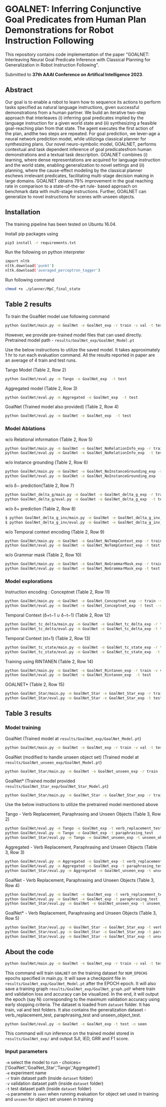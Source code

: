 # GOALNET: Inferring Conjunctive Goal Predicates from Human Plan Demonstrations for Robot Instruction Following

This repository contains code implementation of the paper "GOALNET: Interleaving Neural Goal Predicate Inference with Classical Planning for Generalization in Robot Instruction Following".

Submitted to **37th AAAI Conference on Artifical Intelligence 2023**.

## Abstract

Our goal is to enable a robot to learn how to sequence its actions to perform tasks specified as natural language instructions, given successful demonstrations from a human partner. We build an iterative two-step approach that interleaves (i) inferring goal predicates implied by the language instruction for a given world state and (ii) synthesizing a feasible goal-reaching plan from that state. The agent executes the first action of the plan, andthe two steps are repeated. For goal prediction, we lever-age a neural network prediction model, while utilizinga classical planner for synthesizing plans. Our novel neuro-symbolic model, GOALNET, performs contextual and task dependent inference of goal predicatesfrom human demonstrations and a textual task description. GOALNET combines (i) learning, where dense representations are acquired for language instruction and the world state, enabling generalization to novel settings and (ii) planning, where the cause-effect modeling by the classical planner eschews irrelevant predicates, facilitating multi-stage decision making in large domains. GOALNET obtains 79% improvement in the goal reaching rate in comparison to a state-of-the-art rule- based approach on benchmark data with multi-stage instructions. Further, GOALNET can generalize to novel instructions for scenes with unseen objects.

## Installation

The training pipeline has been tested on Ubuntu 16.04.

Install pip packages using

```bash
pip3 install -r requirements.txt
```

Run the following on python interpreter

```bash
import nltk
nltk.download('punkt')
nltk.download('averaged_perceptron_tagger')
```

Run following command
```bash
chmod +x ./planner/MpC_final_state 
```


## Table 2 results

To train the GoalNet model use following command
```bash
python GoalNet/main.py -m GoalNet -e GoalNet_exp -r train -v val -t test
```

However, we provide pre-trained model files that can used directly. <br />
Pretrained model path - `results/GoalNet_exp/GoalNet_Model.pt` <br />

Use the below instructions to utilize the saved model. It takes approximately 1 hr to run each evaluation command. All the results reported in paper are an average of 4 train and test runs.

Tango Model (Table 2, Row 2)

```bash
python GoalNet/eval.py -m Tango -e GoalNet_exp  -t test 
```

Aggregated model (Table 2, Row 3)

```bash
python GoalNet/eval.py -m Aggregated -e GoalNet_exp  -t test
```

GoalNet (Trained model also provided) (Table 2, Row 4)

```bash
python GoalNet/eval.py -m GoalNet -e GoalNet_exp  -t test
```

### Model Ablations

w/o Relational information (Table 2, Row 5)

```bash
python GoalNet/main.py -m GoalNet -e GoalNet_NoRelationInfo_exp -r train -v val -t test --no_relation
python GoalNet/eval.py -m GoalNet -e GoalNet_NoRelationInfo_exp  -t test --no_relation
```

w/o Instance grounding (Table 2, Row 6)

```bash
python GoalNet/main.py -m GoalNet -e GoalNet_NoInstanceGrounding_exp -r train -v val -t test --no_instance_grounding
python GoalNet/eval.py -m GoalNet -e GoalNet_NoInstanceGrounding_exp  -t test --no_instance_grounding
```

w/o δ− prediction(Table 2, Row 7)

```bash
python GoalNet_delta_g/main.py -m GoalNet -e GoalNet_delta_g_exp -r train -v val -t test
python GoalNet_delta_g/eval.py -m GoalNet -e GoalNet_delta_g_exp  -t test
```

w/o δ+ prediction (Table 2, Row 8)

```bash
$ python GoalNet_delta_g_inv/main.py -m GoalNet -e GoalNet_delta_g_inv_exp -r train -v val -t test
$ python GoalNet_delta_g_inv/eval.py -m GoalNet -e GoalNet_delta_g_inv_exp  -t test
```

w/o Temporal context encoding (Table 2, Row 9)

```bash
python GoalNet/main.py -m GoalNet -e GoalNet_NoTempContext_exp -r train -v val -t test --no_temporal_context
python GoalNet/eval.py -m GoalNet -e GoalNet_NoTempContext_exp -t test --no_temporal_context
```

w/o Grammar mask (Table 2, Row 10)

```bash
python GoalNet/main.py -m GoalNet -e GoalNet_NoGrammarMask_exp -r train -v val -t test --no_grammar_mask
python GoalNet/eval.py -m GoalNet -e GoalNet_NoGrammarMask_exp -t test --no_grammar_mask
```

### Model explorations

Instruction encoding : Conceptnet (Table 2, Row 11)

```bash
python GoalNet/main.py -m GoalNet -e GoalNet_Conceptnet_exp -r train -v val -t test --conceptnet
python GoalNet/eval.py -m GoalNet -e GoalNet_Conceptnet_exp -t test --conceptnet
```

Temporal Context (δ+t−1 ∪ δ−t−1) (Table 2, Row 12)

```bash
python GoalNet_tc_delta/main.py -m GoalNet -e GoalNet_tc_delta_exp -r train -v val -t test
python GoalNet_tc_delta/eval.py -m GoalNet -e GoalNet_tc_delta_exp -t test
```

Temporal Context (st+1) (Table 2, Row 13)

```bash
python GoalNet_tc_state/main.py -m GoalNet -e GoalNet_tc_state_exp -r train -v val -t test
python GoalNet_tc_state/eval.py -m GoalNet -e GoalNet_tc_state_exp  -t test
```

Training using RINTANEN (Table 2, Row 14)

```bash
python GoalNet/main.py -m GoalNet -e GoalNet_Rintanen_exp -r train -v val -t test --rintanen
python GoalNet/eval.py -m GoalNet -e GoalNet_Rintanen_exp  -t test
```

GOALNET* (Table 2, Row 15)

```bash
python GoalNet_Star/main.py -m GoalNet_Star -e GoalNet_Star_exp -r train -v val -t test -o seen
python GoalNet_Star/eval.py -m GoalNet_Star -e GoalNet_Star_exp -t test  -o seen
```

## Table 3 results

### Model training

GoalNet (Trained model at `results/GoalNet_exp/GoalNet_Model.pt`)

```bash
python GoalNet/main.py -m GoalNet -e GoalNet_exp -r train -v val -t test 
```

GoalNet (modified to handle unseen object set) (Trained model at `results/GoalNet_unseen_exp/GoalNet_Model.pt`)

```bash
python GoalNet_Star/main.py -m GoalNet -e GoalNet_unseen_exp -r train -v val -t test -o seen 
```

GoalNet* (Trained model provided `results/GoalNet_Star_exp/GoalNet_Star_Model.pt`)

```bash
python GoalNet_Star/main.py -m GoalNet_Star -e GoalNet_Star_exp -r train -v val -t test -o seen 
```
Use the below instructions to utilize the pretrained model mentioned above

Tango - Verb Replacement, Paraphrasing and Unseen Objects (Table 3, Row 2)

```bash
python GoalNet/eval.py -m Tango -e GoalNet_exp -t verb_replacement_test  
python GoalNet/eval.py -m Tango -e GoalNet_exp -t paraphrasing_test  
python GoalNet_Star/eval.py -m Tango -e GoalNet_unseen_exp -t unseen_object_test  -o unseen
```

Aggregated - Verb Replacement, Paraphrasing and Unseen Objects (Table 3, Row 3)

```bash
python GoalNet/eval.py -m Aggregated -e GoalNet_exp -t verb_replacement_test  
python GoalNet/eval.py -m Aggregated -e GoalNet_exp -t paraphrasing_test  
python GoalNet_Star/eval.py -m Aggregated -e GoalNet_unseen_exp -t unseen_object_test  -o unseen
```

GoalNet - Verb Replacement, Paraphrasing and Unseen Objects (Table 3, Row 4)

```bash
python GoalNet/eval.py -m GoalNet -e GoalNet_exp -t verb_replacement_test  
python GoalNet/eval.py -m GoalNet -e GoalNet_exp -t paraphrasing_test 
python GoalNet_Star/eval.py -m GoalNet -e GoalNet_unseen_exp -t unseen_object_test  -o unseen 
```

GoalNet* - Verb Replacement, Paraphrasing and Unseen Objects (Table 3, Row 5)

```bash
python GoalNet_Star/eval.py -m GoalNet_Star -e GoalNet_Star_exp -t verb_replacement_test  -o seen  
python GoalNet_Star/eval.py -m GoalNet_Star -e GoalNet_Star_exp -t paraphrasing_test  -o seen  
python GoalNet_Star/eval.py -m GoalNet_Star -e GoalNet_Star_exp -t unseen_object_test  -o unseen  
```

## About the code

```bash
python GoalNet/main.py -m GoalNet -e GoalNet_exp -r train -v val -t test -o seen
```

This command will train `GOALNET` on the training dataset for `NUM_EPOCHS` epochs specified in main.py. It will save a checkpoint file in `results/GoalNet_exp/GoalNet_Model.pt` after the EPOCH epoch. It will also save a training graph `results/GoalNet_exp/GoalNet_graph.pdf` where train and validation loss and accuracy can be visualized. In the end, it will output the epoch (say N) corresponding to the maximum validation accuracy using early stopping criteria. The dataset is loaded from `dataset` folder. It has train, val and test folders. It also contains the generalization dataset - verb_replacement_test, paraphrasing_test and unseen_object_test.

```bash
python GoalNet/eval.py -m GoalNet -e GoalNet_exp -t test -o seen 
```

This command will run inference on the trained model stored in `results/GoalNet_exp/` and output SJI, IED, GRR and F1 score.

### Input parameters

`-m` select the model to run - choices=['GoalNet','GoalNet_Star','Tango','Aggregated'] <br />
`-e` experiment name <br />
`-r` train dataset path (inside `dataset` folder) <br />
`-v` validation dataset path (inside `dataset` folder) <br />
`-t` test dataset path (inside `dataset` folder) <br />
`-o` parameter is `seen` when running evaluation for object set used in training and `unseen` for object set unseen in training
